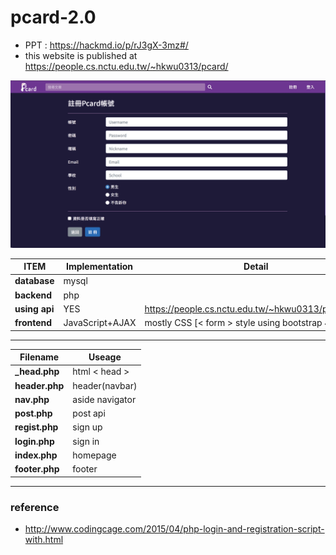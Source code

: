 # pcard-2.0
* PPT : https://hackmd.io/p/rJ3gX-3mz#/
* this website is published at https://people.cs.nctu.edu.tw/~hkwu0313/pcard/

![](https://github.com/maxam2017/pcard-2.0/blob/master/asset/img/readme.gif)

|**ITEM**|**Implementation**|**Detail**|
| - | - |-|
| **database** | mysql | |
| **backend**| php||
|  **using api** |   YES   |https://people.cs.nctu.edu.tw/~hkwu0313/pcard/post|
| **frontend**|JavaScript+AJAX|mostly CSS [< form > style using bootstrap 4]|
---
|**Filename**|**Useage**|
| - | - |
| **_head.php** | html < head > |
| **header.php** | header(navbar) |
| **nav.php** | aside navigator |
| **post.php** | post api |
| **regist.php** | sign up |
| **login.php** | sign in |
| **index.php** | homepage |
| **footer.php** | footer |
---
### reference
* http://www.codingcage.com/2015/04/php-login-and-registration-script-with.html

